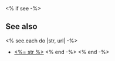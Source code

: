 <% if see -%>
## See also

<% see.each do |str, url| -%>
  * [<%= str %>](<%= url %>)
<% end -%>
<% end -%>
